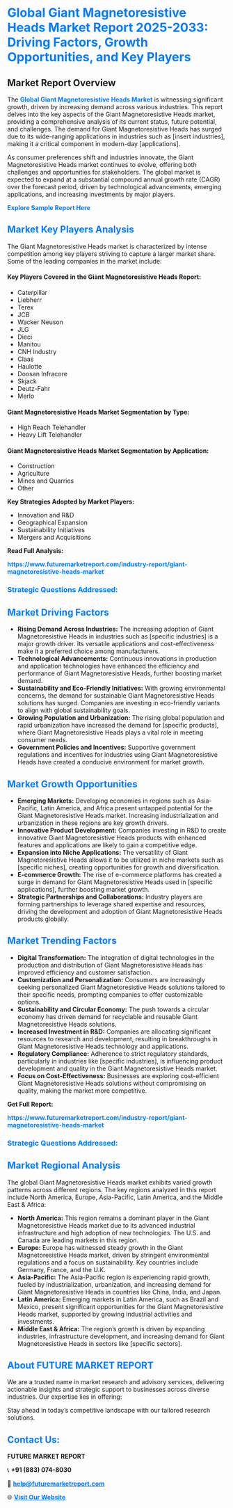 <h1 style="color: #007BFF;">Global Giant Magnetoresistive Heads Market Report 2025-2033: Driving Factors, Growth Opportunities, and Key Players</h1>

<section id="overview">
<h2>Market Report Overview</h2>
<p>The <a href="https://www.futuremarketreport.com/industry-report/giant-magnetoresistive-heads-market" style="color: #007BFF; text-decoration: none;"><strong>Global Giant Magnetoresistive Heads Market</strong></a> is witnessing significant growth, driven by increasing demand across various industries. This report delves into the key aspects of the Giant Magnetoresistive Heads market, providing a comprehensive analysis of its current status, future potential, and challenges. The demand for Giant Magnetoresistive Heads has surged due to its wide-ranging applications in industries such as [insert industries], making it a critical component in modern-day [applications].</p>
<p>As consumer preferences shift and industries innovate, the Giant Magnetoresistive Heads market continues to evolve, offering both challenges and opportunities for stakeholders. The global market is expected to expand at a substantial compound annual growth rate (CAGR) over the forecast period, driven by technological advancements, emerging applications, and increasing investments by major players.</p>
</section>

<section id="overview">
<p><a href="https://www.futuremarketreport.com/request-sample/reportId=75713" style="color: #007BFF; text-decoration: none;"><strong>Explore Sample Report Here</strong></a></p>
</section>

<section id="key-players">
<h2 style="color: #007BFF;">Market Key Players Analysis</h2>
<p>The Giant Magnetoresistive Heads market is characterized by intense competition among key players striving to capture a larger market share. Some of the leading companies in the market include:</p>
<h4>Key Players Covered in the Giant Magnetoresistive Heads Report:</h4>
<ul><li>Caterpillar</li><li>Liebherr</li><li>Terex</li><li>JCB</li><li>Wacker Neuson</li><li>JLG</li><li>Dieci</li><li>Manitou</li><li>CNH Industry</li><li>Claas</li><li>Haulotte</li><li>Doosan Infracore</li><li>Skjack</li><li>Deutz-Fahr</li><li>Merlo</li></ul>
<h4>Giant Magnetoresistive Heads Market Segmentation by Type:</h4>
<ul><li>High Reach Telehandler</li><li>Heavy Lift Telehandler</li></ul>

<h4>Giant Magnetoresistive Heads Market Segmentation by Application:</h4>
<ul><li>Construction</li><li>Agriculture</li><li>Mines and Quarries</li><li>Other</li></ul>
<p><strong>Key Strategies Adopted by Market Players:</strong></p>
<ul>
<li>Innovation and R&D</li>
<li>Geographical Expansion</li>
<li>Sustainability Initiatives</li>
<li>Mergers and Acquisitions</li>
</ul>
</section>

<section>
<p><strong>Read Full Analysis: </strong></p><a href="https://www.futuremarketreport.com/industry-report/giant-magnetoresistive-heads-market" style="color: #007BFF; text-decoration: none;"><strong>https://www.futuremarketreport.com/industry-report/giant-magnetoresistive-heads-market</strong></a>
<h3 style="color: #007BFF;">Strategic Questions Addressed:</h3>
</section>

<section id="driving-factors">
<h2 style="color: #007BFF;">Market Driving Factors</h2>
<ul>
<li><strong>Rising Demand Across Industries:</strong> The increasing adoption of Giant Magnetoresistive Heads in industries such as [specific industries] is a major growth driver. Its versatile applications and cost-effectiveness make it a preferred choice among manufacturers.</li>
<li><strong>Technological Advancements:</strong> Continuous innovations in production and application technologies have enhanced the efficiency and performance of Giant Magnetoresistive Heads, further boosting market demand.</li>
<li><strong>Sustainability and Eco-Friendly Initiatives:</strong> With growing environmental concerns, the demand for sustainable Giant Magnetoresistive Heads solutions has surged. Companies are investing in eco-friendly variants to align with global sustainability goals.</li>
<li><strong>Growing Population and Urbanization:</strong> The rising global population and rapid urbanization have increased the demand for [specific products], where Giant Magnetoresistive Heads plays a vital role in meeting consumer needs.</li>
<li><strong>Government Policies and Incentives:</strong> Supportive government regulations and incentives for industries using Giant Magnetoresistive Heads have created a conducive environment for market growth.</li>
</ul>
</section>

<section id="growth-opportunities">
<h2 style="color: #007BFF;">Market Growth Opportunities</h2>
<ul>
<li><strong>Emerging Markets:</strong> Developing economies in regions such as Asia-Pacific, Latin America, and Africa present untapped potential for the Giant Magnetoresistive Heads market. Increasing industrialization and urbanization in these regions are key growth drivers.</li>
<li><strong>Innovative Product Development:</strong> Companies investing in R&D to create innovative Giant Magnetoresistive Heads products with enhanced features and applications are likely to gain a competitive edge.</li>
<li><strong>Expansion into Niche Applications:</strong> The versatility of Giant Magnetoresistive Heads allows it to be utilized in niche markets such as [specific niches], creating opportunities for growth and diversification.</li>
<li><strong>E-commerce Growth:</strong> The rise of e-commerce platforms has created a surge in demand for Giant Magnetoresistive Heads used in [specific applications], further boosting market growth.</li>
<li><strong>Strategic Partnerships and Collaborations:</strong> Industry players are forming partnerships to leverage shared expertise and resources, driving the development and adoption of Giant Magnetoresistive Heads products globally.</li>
</ul>
</section>

<section id="trending-factors">
<h2 style="color: #007BFF;">Market Trending Factors</h2>
<ul>
<li><strong>Digital Transformation:</strong> The integration of digital technologies in the production and distribution of Giant Magnetoresistive Heads has improved efficiency and customer satisfaction.</li>
<li><strong>Customization and Personalization:</strong> Consumers are increasingly seeking personalized Giant Magnetoresistive Heads solutions tailored to their specific needs, prompting companies to offer customizable options.</li>
<li><strong>Sustainability and Circular Economy:</strong> The push towards a circular economy has driven demand for recyclable and reusable Giant Magnetoresistive Heads solutions.</li>
<li><strong>Increased Investment in R&D:</strong> Companies are allocating significant resources to research and development, resulting in breakthroughs in Giant Magnetoresistive Heads technology and applications.</li>
<li><strong>Regulatory Compliance:</strong> Adherence to strict regulatory standards, particularly in industries like [specific industries], is influencing product development and quality in the Giant Magnetoresistive Heads market.</li>
<li><strong>Focus on Cost-Effectiveness:</strong> Businesses are exploring cost-efficient Giant Magnetoresistive Heads solutions without compromising on quality, making the market more competitive.</li>
</ul>
</section>

<section>
<p><strong>Get Full Report: </strong></p><a href="https://www.futuremarketreport.com/industry-report/giant-magnetoresistive-heads-market" style="color: #007BFF; text-decoration: none;"><strong>https://www.futuremarketreport.com/industry-report/giant-magnetoresistive-heads-market</strong></a>
<h3 style="color: #007BFF;">Strategic Questions Addressed:</h3>
</section>


<section id="regional-analysis">
<h2 style="color: #007BFF;">Market Regional Analysis</h2>
<p>The global Giant Magnetoresistive Heads market exhibits varied growth patterns across different regions. The key regions analyzed in this report include North America, Europe, Asia-Pacific, Latin America, and the Middle East & Africa:</p>
<ul>
<li><strong>North America:</strong> This region remains a dominant player in the Giant Magnetoresistive Heads market due to its advanced industrial infrastructure and high adoption of new technologies. The U.S. and Canada are leading markets in this region.</li>
<li><strong>Europe:</strong> Europe has witnessed steady growth in the Giant Magnetoresistive Heads market, driven by stringent environmental regulations and a focus on sustainability. Key countries include Germany, France, and the U.K.</li>
<li><strong>Asia-Pacific:</strong> The Asia-Pacific region is experiencing rapid growth, fueled by industrialization, urbanization, and increasing demand for Giant Magnetoresistive Heads in countries like China, India, and Japan.</li>
<li><strong>Latin America:</strong> Emerging markets in Latin America, such as Brazil and Mexico, present significant opportunities for the Giant Magnetoresistive Heads market, supported by growing industrial activities and investments.</li>
<li><strong>Middle East & Africa:</strong> The region’s growth is driven by expanding industries, infrastructure development, and increasing demand for Giant Magnetoresistive Heads in sectors like [specific sectors].</li>
</ul>
</section>

<footer>
<h2 style="color: #007BFF;">About FUTURE MARKET REPORT</h2>
<p>We are a trusted name in market research and advisory services, delivering actionable insights and strategic support to businesses across diverse industries. Our expertise lies in offering:</p>

<p>Stay ahead in today’s competitive landscape with our tailored research solutions.</p>

<h2 style="color: #007BFF;">Contact Us:</h2>
<p><strong>FUTURE MARKET REPORT</strong></p>
<p>📞 <strong>+91 (883) 074-8030</strong></p>
<p>📧 <strong><a href="mailto:help@futuremarketreport.com" style="color: #007BFF;">help@futuremarketreport.com</a></strong></p>
<p>🌐 <strong><a href="https://www.futuremarketreport.com/" style="color: #007BFF;">Visit Our Website</a></strong></p>
</footer>